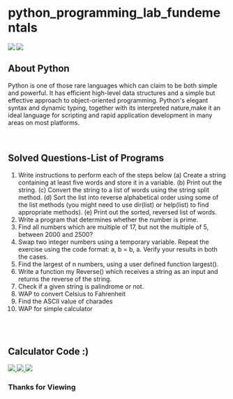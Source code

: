 # python_programming_lab_fundementals

<img align="left" src="https://img.icons8.com/color-glass/200/000000/python.png"/>

<img align="center" src="https://img.icons8.com/color/200/000000/pycharm.png"/>

## About Python 

Python is one of those rare languages which can claim to be both simple and powerful.
It has efficient high-level data structures and a simple but effective approach to object-oriented programming. Python's elegant syntax and dynamic typing, 
together with its interpreted nature,make it an ideal language for scripting and rapid application development in many areas on most platforms.

<br/>

## Solved Questions-List of Programs

1. Write instructions to perform each of the steps below
(a) Create a string containing at least five words and store it in a variable.
(b) Print out the string.
(c) Convert the string to a list of words using the string split method.
(d) Sort the list into reverse alphabetical order using some of the list
methods (you might need to use dir(list) or help(list) to find appropriate
methods).
(e) Print out the sorted, reversed list of words.
2. Write a program that determines whether the number is prime.
3. Find all numbers which are multiple of 17, but not the multiple of 5, between
   2000 and 2500?
4. Swap two integer numbers using a temporary variable. Repeat the exercise
   using the code format: a, b = b, a. Verify your results in both the cases.
5. Find the largest of n numbers, using a user defined function largest().
6. Write a function my Reverse() which receives a string as an input and returns
   the reverse of the string.
7. Check if a given string is palindrome or not.
8. WAP to convert Celsius to Fahrenheit
9. Find the ASCII value of charades
10. WAP for simple calculator 

<br/>
<br/>

## Calculator Code :)

<a href="https://github.com/geeky-auro">
<img src="http://drive.google.com/uc?id=14iARZHzqXQcAH7qwdGosPmhS3Yg_hEMo"/>
<img src="http://drive.google.com/uc?id=1DcQdCqSzCRh0BNcWYTEEsKVdqivtUTbc"/>
<img src="http://drive.google.com/uc?id=1Gr2dtYuIIzpWEJU-pspenb_pO0txHcV5"/>
</a>

### Thanks for Viewing


